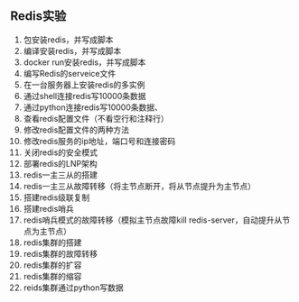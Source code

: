 ## **Redis实验**

1. 包安装redis，并写成脚本
2. 编译安装redis，并写成脚本
3. docker run安装redis，并写成脚本
4. 编写Redis的serveice文件
5. 在一台服务器上安装redis的多实例
6. 通过shell连接redis写10000条数据
7. 通过python连接redis写10000条数据、
8. 查看redis配置文件（不看空行和注释行）
9. 修改redis配置文件的两种方法
10. 修改redis服务的ip地址，端口号和连接密码
11. 关闭redis的安全模式
12. 部署redis的LNP架构
13. redis一主三从的搭建
14. redis一主三从故障转移（将主节点断开，将从节点提升为主节点）
15. 搭建redis级联复制
16. 搭建redis哨兵
17. redis哨兵模式的故障转移（模拟主节点故障kill redis-server，自动提升从节点为主节点）
18. redis集群的搭建
19. redis集群的故障转移
20. redis集群的扩容
21. redis集群的缩容
22. reids集群通过python写数据